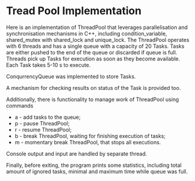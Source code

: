 # Tread Pool Implementation
Here is an implementation of ThreadPool that leverages parallelisation and synchronisation mechanisms in C++, including condition_variable, shared_mutex with shared_lock and unique_lock. The ThreadPool operates with 6 threads and has a single queue with a capacity of 20 Tasks. Tasks are either pushed to the end of the queue or discarded if queue is full. Threads pick up Tasks for execution as soon as they become available. Each Task takes 5-10 s to execute.

ConqurrencyQueue was implemented to store Tasks.

A mechanism for checking results on status of the Task is provided too.

Additionally, there is functionality to manage work of ThreadPool using commands
- a - add tasks to the queue;
- p - pause ThreadPool;
- r - resume ThreadPool;
- b - break ThreadPool, waiting for finishing execution of tasks;
- m - momentary break ThreadPool, that stops all executions.

Console output and input are handled by separate thread.

Finally, before exiting, the program prints some statistics, including total amount of ignored tasks, minimal and maximum time while queue was full.
